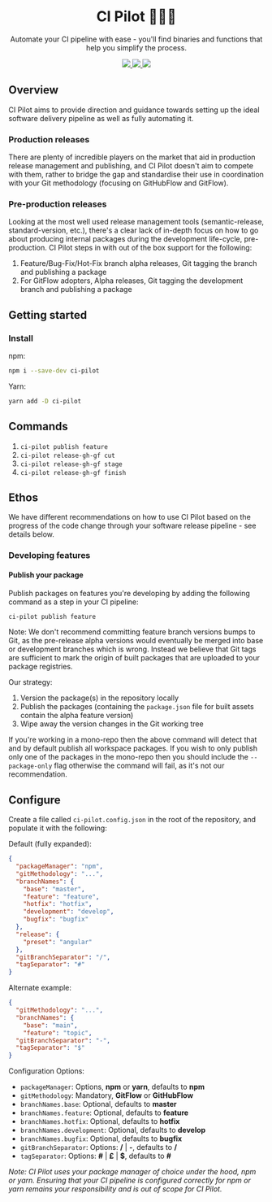 <div align="center">
  <h1>CI Pilot 👨🏿‍✈️</h1>
  <p>Automate your CI pipeline with ease - you'll find binaries and functions that help you simplify the process.</p>
</div>

<p align="center">
  <a href="#">
    <img src="https://img.shields.io/badge/GitHub%20Flow-Methodology-blue?style=flat&logo=github" style="max-width:100%;">
  </a>

  <a href="https://github.com/semantic-release/semantic-release#-semantic-release">
    <img src="https://img.shields.io/badge/%20%20%F0%9F%93%A6%F0%9F%9A%80-semantic--release-e10079.svg" style="max-width:100%;">
  </a>
  
  <a href="https://circleci.com/gh/ultm8soulja/ci-pilot">
    <img src="https://circleci.com/gh/ultm8soulja/ci-pilot.svg?style=svg&circle-token=f8aa6102f5e3d526e5f2d0ae15b2a8cf7afc3e53" style="max-width:100%;">
  </a>
</p>

## Overview

CI Pilot aims to provide direction and guidance towards setting up the ideal software delivery pipeline as well as fully automating it.

### Production releases
There are plenty of incredible players on the market that aid in production release management and publishing, and CI Pilot doesn't aim to compete with them, rather to bridge the gap and standardise their use in coordination with your Git methodology (focusing on GitHubFlow and GitFlow).

### Pre-production releases
Looking at the most well used release management tools (semantic-release, standard-version, etc.), there's a clear lack of in-depth focus on how to go about producing internal packages during the development life-cycle, pre-production. CI Pilot steps in with out of the box support for the following:

1. Feature/Bug-Fix/Hot-Fix branch alpha releases, Git tagging the branch and publishing a package
1. For GitFlow adopters, Alpha releases, Git tagging the development branch and publishing a package

## Getting started

### Install

npm:
```bash
npm i --save-dev ci-pilot
```

Yarn:
```bash
yarn add -D ci-pilot
```

## Commands

1. `ci-pilot publish feature`
1. `ci-pilot release-gh-gf cut`
1. `ci-pilot release-gh-gf stage`
1. `ci-pilot release-gh-gf finish`

## Ethos

We have different recommendations on how to use CI Pilot based on the progress of the code change through your software release pipeline - see details below.

### Developing features

#### Publish your package

Publish packages on features you're developing by adding the following command as a step in your CI pipeline:
```bash
ci-pilot publish feature
```

Note: We don't recommend committing feature branch versions bumps to Git, as the pre-release alpha versions would eventually be merged into base or development branches which is wrong. Instead we believe that Git tags are sufficient to mark the origin of built packages that are uploaded to your package registries.

Our strategy:
1. Version the package(s) in the repository locally
1. Publish the packages (containing the `package.json` file for built assets contain the alpha feature version)
1. Wipe away the version changes in the Git working tree

If you're working in a mono-repo then the above command will detect that and by default publish all workspace packages. If you wish to only publish only one of the packages in the mono-repo then you should include the `--package-only` flag otherwise the command will fail, as it's not our recommendation.

## Configure

Create a file called `ci-pilot.config.json` in the root of the repository, and populate it with the following:

Default (fully expanded):
```json
{
  "packageManager": "npm",
  "gitMethodology": "...",
  "branchNames": {
    "base": "master",
    "feature": "feature",
    "hotfix": "hotfix",
    "development": "develop",
    "bugfix": "bugfix"
  },
  "release": {
    "preset": "angular"
  },
  "gitBranchSeparator": "/",
  "tagSeparator": "#"
}
```

Alternate example:
```json
{
  "gitMethodology": "...",
  "branchNames": {
    "base": "main",
    "feature": "topic",
  "gitBranchSeparator": "-",
  "tagSeparator": "$"
}
```

Configuration Options:
- `packageManager`: Options, **npm** or **yarn**, defaults to **npm**
- `gitMethodology`: Mandatory, **GitFlow** or **GitHubFlow**
- `branchNames.base`: Optional, defaults to **master**
- `branchNames.feature`: Optional, defaults to **feature**
- `branchNames.hotfix`: Optional, defaults to **hotfix**
- `branchNames.development`: Optional, defaults to **develop**
- `branchNames.bugfix`: Optional, defaults to **bugfix**
- `gitBranchSeparator`: Options: **/** | **-**, defaults to **/**
- `tagSeparator`: Options: **#** | **£** | **$**, defaults to **#**

_Note: CI Pilot uses your package manager of choice under the hood, npm or yarn. Ensuring that your CI pipeline is configured correctly for npm or yarn remains your responsibility and is out of scope for CI Pilot._ 

